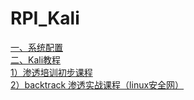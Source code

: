 # RPI_Kali



[一、系统配置](/SystemConfig.md)  
[二、Kali教程](/Kali教程)  
[1）渗透培训初步课程](/Kali教程/Other.md)  
[2）backtrack 渗透实战课程（linux安全网）](/Kali教程/backtrack渗透实战课程（linux安全网）.md)  





